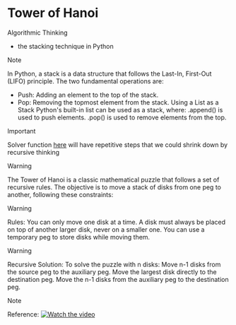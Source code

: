 # Tower of Hanoi
Algorithmic Thinking
* the stacking technique in Python
> [!NOTE]
>In Python, a stack is a data structure that follows the Last-In, First-Out (LIFO) principle. The two fundamental operations are:
* Push: Adding an element to the top of the stack.
* Pop: Removing the topmost element from the stack.
Using a List as a Stack
Python's built-in list can be used as a stack, where:
.append() is used to push elements.
.pop() is used to remove elements from the top.

> [!IMPORTANT]
> Solver function [here](https://github.com/hainguyen1511/tower-of-Hanoi/blob/main/full%20tower%20hanoi.txt) will have repetitive steps that we could shrink down by recursive thinking

> [!WARNING]
>The Tower of Hanoi is a classic mathematical puzzle that follows a set of recursive rules. The objective is to move a stack of disks from one peg to another, following these constraints:

> [!WARNING]
> Rules:
You can only move one disk at a time.
A disk must always be placed on top of another larger disk, never on a smaller one.
You can use a temporary peg to store disks while moving them.

> [!WARNING]
> Recursive Solution:
To solve the puzzle with n disks:
Move n-1 disks from the source peg to the auxiliary peg.
Move the largest disk directly to the destination peg.
Move the n-1 disks from the auxiliary peg to the destination peg.

> [!NOTE]
> Reference: 
[![Watch the video](https://github.com/user-attachments/assets/a38a7bf4-98f6-4045-9ae0-0ce5045f5d2b)](https://youtu.be/rf6uf3jNjbo?si=faxTwA2x6dNK_1lz)
